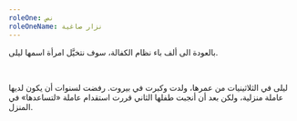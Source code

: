 ```yaml
---
roleOne: نص
roleOneName: نزار صاغية
---
```


بالعودة الى ألف باء نظام الكفالة، سوف نتخيَّل امرأة اسمها ليلى.

<br>

ليلى في الثلاثينيات من عمرها، ولدت وكبرت في بيروت. رفضت لسنوات أن يكون لديها عاملة منزلية، ولكن بعد أن أنجبت طفلها الثاني قررت استقدام عاملة «لتساعدها» في المنزل.
